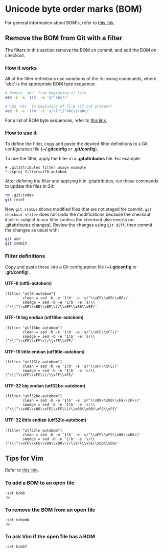 # Unicode byte order marks (BOM)

For general information about BOM's, refer to [this link][1].

## Remove the BOM from Git with a filter

The filters in this section remove the BOM on commit, and add the BOM on
checkout.

### How it works

All of the filter definitions use variations of the following commands, where
'abc' is the appropriate BOM byte sequence:

```bash
# Remove 'abc' from beginning of file
sed -b -e '1!b' -e 's/^abc//'

# Add 'abc' to beginning of file (if not present)
sed -b -e '1!b' -e 's/\(^\|^abc\)/abc/'
```

For a list of BOM byte sequences, refer to [this link][3].

### How to use it

To define the filter, copy and paste the desired filter definitions to a Git
configuration file (**~/.gitconfig** or **.git/config**).

To use the filter, apply the filter in a **.gitattributes** file. For example:

```
# .gitattributes filter usage example
*.csproj filter=utf8-autobom
```

After defining the filter and applying it in .gitattributes, run these commands
to update the files in Git:

```bash
rm .git/index
git reset
```

Now `git status` shows modified files that are not staged for commit. `git
checkout <file>` does not undo the modifications because the checkout itself is
subject to our filter (unless the checkout also reverts our .gitattributes
changes). Review the changes using `git diff`, then commit the changes as usual
with:

```bash
git add .
git commit
```

### Filter definitions

Copy and paste these into a Git configuration file (**~/.gitconfig** or
**.git/config**).

#### UTF-8 (utf8-autobom)

```gitconfig
[filter "utf8-autobom"]
        clean = sed -b -e '1!b' -e 's/^\\xEF\\xBB\\xBF//'
        smudge = sed -b -e '1!b' -e 's/\\(^\\|^\\xEF\\xBB\\xBF\\)/\\xEF\\xBB\\xBF/'
```

#### UTF-16 big endian (utf16be-autobom)

```gitconfig
[filter "utf16be-autobom"]
        clean = sed -b -e '1!b' -e 's/^\\xFE\\xFF//'
        smudge = sed -b -e '1!b' -e 's/\\(^\\|^\\xFE\\xFF\\)/\\xFE\\xFF/'
```

#### UTF-16 little endian (utf16le-autobom)

```gitconfig
[filter "utf16le-autobom"]
        clean = sed -b -e '1!b' -e 's/^\\xFF\\xFE//'
        smudge = sed -b -e '1!b' -e 's/\\(^\\|^\\xFF\\xFE\\)/\\xFF\\xFE/'
```

#### UTF-32 big endian (utf32be-autobom)

```gitconfig
[filter "utf32be-autobom"]
        clean = sed -b -e '1!b' -e 's/^\\x00\\x00\\xFE\\xFF//'
        smudge = sed -b -e '1!b' -e 's/\\(^\\|^\\x00\\x00\\xFE\\xFF\\)/\\x00\\x00\\xFE\\xFF/'
```

#### UTF-32 little endian (utf32le-autobom)

```gitconfig
[filter "utf32le-autobom"]
        clean = sed -b -e '1!b' -e 's/^\\xFF\\xFE\\x00\\x00//'
        smudge = sed -b -e '1!b' -e 's/\\(^\\|^\\xFF\\xFE\\x00\\x00\\)/\\xFF\\xFE\\x00\\x00/'
```

## Tips for Vim

Refer to [this link][2].

### To add a BOM to an open file

```vim
:set bomb
:w
```

### To remove the BOM from an open file

```vim
:set nobomb
:w
```

### To ask Vim if the open file has a BOM

```vim
:set bomb?
```

[1]: http://unicode.org/faq/utf_bom.html#BOM
[2]: http://vim.1045645.n5.nabble.com/How-to-display-and-remove-BOM-in-utf-8-encoded-file-td4681708.html
[3]: http://unicode.org/faq/utf_bom.html#bom4
